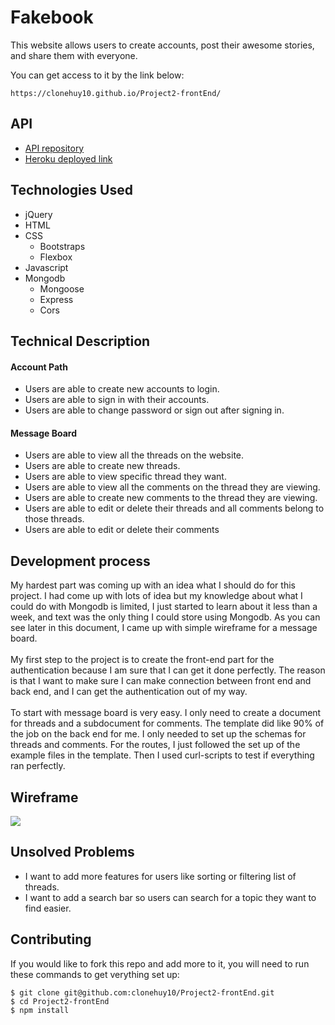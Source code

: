 # Fakebook
  This website allows users to create accounts, post their awesome stories, and share them with everyone.

  You can get access to it by the link below:
  ```
  https://clonehuy10.github.io/Project2-frontEnd/
  ```

## API
-  [API repository](https://github.com/clonehuy10/Project2-backEnd/)
-  [Heroku deployed link](https://fakebook-of-pandas.herokuapp.com/)

## Technologies Used
- jQuery
- HTML
- CSS
  + Bootstraps
  + Flexbox
- Javascript
- Mongodb
  + Mongoose
  + Express
  + Cors

## Technical Description

#### Account Path
- Users are able to create new accounts to login.
- Users are able to sign in with their accounts.
- Users are able to change password or sign out after signing in.

#### Message Board
- Users are able to view all the threads on the website.
- Users are able to create new threads.
- Users are able to view specific thread they want.
- Users are able to view all the comments on the thread they are viewing.
- Users are able to create new comments to the thread they are viewing.
- Users are able to edit or delete their threads and all comments belong to those threads.
- Users are able to edit or delete their comments

## Development process
My hardest part was coming up with an idea what I should do for this project. I had come up with lots of idea but my knowledge about what I could do with Mongodb is limited, I just started to learn about it less than a week, and text was the only thing I could store using Mongodb. As you can see later in this document, I came up with simple wireframe for a message board.\
\
My first step to the project is to create the front-end part for the authentication because I am sure that I can get it done perfectly. The reason is that I want to make sure I can make connection between front end and back end, and I can get the authentication out of my way.\
\
To start with message board is very easy. I only need to create a document for threads and a subdocument for comments. The template did like 90% of the job on the back end for me. I only needed to set up the schemas for threads and comments. For the routes, I just followed the set up of the example files in the template. Then I used curl-scripts to test if everything ran perfectly.

## Wireframe
![](https://i.imgur.com/gP7i70F.png)

## Unsolved Problems
- I want to add more features for users like sorting or filtering list of threads.
- I want to add a search bar so users can search for a topic they want to find easier.

## Contributing
If you would like to fork this repo and add more to it, you will need to run these commands to get verything set up:
```
$ git clone git@github.com:clonehuy10/Project2-frontEnd.git
$ cd Project2-frontEnd
$ npm install
```
